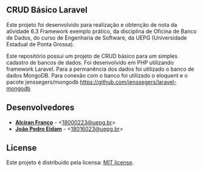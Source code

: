 ## CRUD Básico Laravel

Este projeto foi desenvolvido para realização e obtenção de nota da atividade 6.3 Framework exemplo prático,
da disciplina de Oficina de Banco de Dados, do curso de Engenharia de Software, da UEPG (Universidade Estadual de Ponta Grossa).

Este repositório possui um projeto de CRUD básico para um simples cadastro de bancos de dados.
Foi desenvolvido em PHP utilizando framework Laravel.
Para a permanência dos dados foi utilizado o banco de dados MongoDB.
Para conexão com o banco foi utilizado o eloquent e o pacote jenssegers/mongodb <https://github.com/jenssegers/laravel-mongodb>

## Desenvolvedores

- **[Alciran Franco](https://github.com/alciran)** - \<18000223@uepg.br>
- **[João Pedro Eidam](https://github.com/jpeidam)** - \<18016023@uepg.br>
## License

Este projeto é distribuido pela licensa: [MIT license](https://opensource.org/licenses/MIT).
